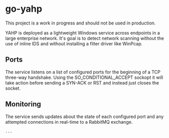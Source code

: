 # go-yahp
This project is a work in progress and should not be used in production.

YAHP is deployed as a lightweight Windows service across endpoints in a large enterprise network.  It's goal is to detect network scanning without the use of inline IDS and without installing a filter driver like WinPcap.

## Ports
The service listens on a list of configured ports for the beginning of a TCP three-way handshake.  Using the SO_CONDITIONAL_ACCEPT sockopt it will take action before sending a SYN-ACK or RST and instead just closes the socket.

## Monitoring
The service sends updates about the state of each configured port and any attempted connections in real-time to a RabbitMQ exchange.

```
...
```
